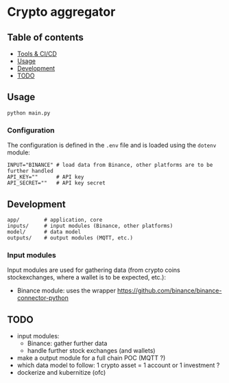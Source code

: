 # Crypto aggregator


## Table of contents

- [Tools & CI/CD](#tools-&-ci/cd)
- [Usage](#usage)
- [Development](#development)
- [TODO](#todo)

## Usage

`python main.py` 

### Configuration 
The configuration is defined in the `.env` file and is loaded using the `dotenv` 
module:
```
INPUT="BINANCE" # load data from Binance, other platforms are to be further handled
API_KEY=""      # API key
API_SECRET=""   # API key secret
```

## Development

```
app/        # application, core 
inputs/     # input modules (Binance, other platforms)
model/      # data model
outputs/    # output modules (MQTT, etc.)
```

### Input modules
Input modules are used for gathering data (from crypto coins stockexchanges,
where a wallet is to be expected, etc.): 
- Binance module: uses the wrapper <https://github.com/binance/binance-connector-python>

## TODO
- input modules:
    - Binance: gather further data
    - handle further stock exchanges (and wallets)
- make a output module for a full chain POC (MQTT ?)
- which data model to follow: 1 crypto asset = 1 account or 1 investment ?
- dockerize and kubernitize (ofc)
